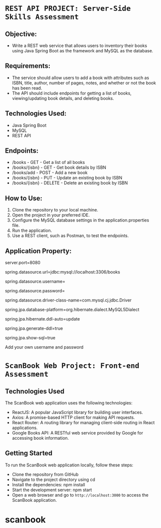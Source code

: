# `REST API PROJECT: Server-Side Skills Assessment`

## Objective: 
- Write a REST web service that allows users to inventory their books using Java Spring Boot as the framework and MySQL as the     database.

## Requirements:

- The service should allow users to add a book with attributes such as ISBN, title, author, number of pages, notes, and whether or not the book has been read.
- The API should include endpoints for getting a list of books, viewing/updating book details, and deleting books.

## Technologies Used:

- Java Spring Boot
- MySQL
- REST API

## Endpoints:

- /books - GET - Get a list of all books
- /books/{isbn} - GET - Get book details by ISBN
- /books/add - POST - Add a new book
- /books/{isbn} - PUT - Update an existing book by ISBN
- /books/{isbn} - DELETE - Delete an existing book by ISBN

## How to Use:

1. Clone the repository to your local machine.
2. Open the project in your preferred IDE.
3. Configure the MySQL database settings in the application.properties file.
4. Run the application.
5. Use a REST client, such as Postman, to test the endpoints.

## Application Property:

 server.port=8080

 spring.datasource.url=jdbc:mysql://localhost:3306/books

 spring.datasource.username=

 spring.datasource.password=

 spring.datasource.driver-class-name=com.mysql.cj.jdbc.Driver

 spring.jpa.database-platform=org.hibernate.dialect.MySQL5Dialect

 spring.jpa.hibernate.ddl-auto=update

 spring.jpa.generate-ddl=true

 spring.jpa.show-sql=true

Add your own username and password

# `ScanBook Web Project: Front-end Assessment`

## Technologies Used

The ScanBook web application uses the following technologies:

- ReactJS: A popular JavaScript library for building user interfaces.
- Axios: A promise-based HTTP client for making API requests.
- React Router: A routing library for managing client-side routing in React applications.
- Google Books API: A RESTful web service provided by Google for accessing book information.

## Getting Started

To run the ScanBook web application locally, follow these steps:

- Clone the repository from GitHub
- Navigate to the project directory using cd
- Install the dependencies: npm install
- Start the development server: npm start
- Open a web browser and go to `http://localhost:3000` to access the ScanBook application.
# scanbook

